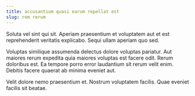 ```yaml
---
title: accusantium quasi earum repellat est
slug: rem rerum
---
```


Soluta vel sint qui sit. Aperiam praesentium et voluptatem aut et est reprehenderit veritatis explicabo. Sequi ullam aperiam quo sed.

Voluptas similique assumenda delectus dolore voluptas pariatur. Aut maiores rerum expedita quia maiores voluptas est facere odit. Rerum doloribus est. Ea tempore porro error laudantium sit rerum velit enim. Debitis facere quaerat ab minima eveniet aut.

Velit dolore nemo praesentium et. Nostrum voluptatem facilis. Quae eveniet facilis sit beatae.

